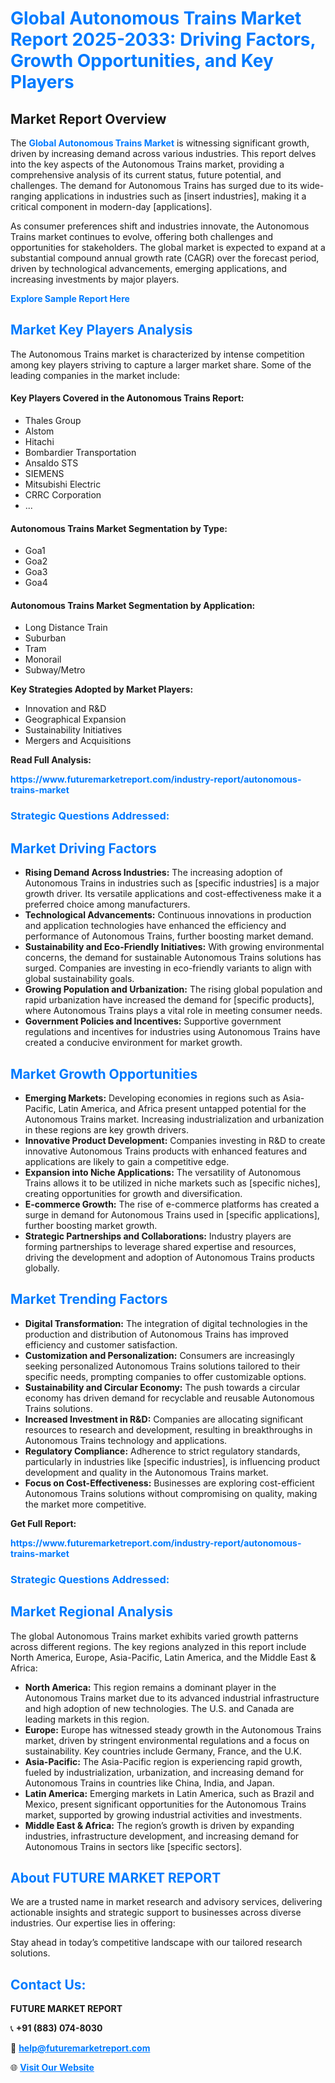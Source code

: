<h1 style="color: #007BFF;">Global Autonomous Trains Market Report 2025-2033: Driving Factors, Growth Opportunities, and Key Players</h1>

<section id="overview">
<h2>Market Report Overview</h2>
<p>The <a href="https://www.futuremarketreport.com/industry-report/autonomous-trains-market" style="color: #007BFF; text-decoration: none;"><strong>Global Autonomous Trains Market</strong></a> is witnessing significant growth, driven by increasing demand across various industries. This report delves into the key aspects of the Autonomous Trains market, providing a comprehensive analysis of its current status, future potential, and challenges. The demand for Autonomous Trains has surged due to its wide-ranging applications in industries such as [insert industries], making it a critical component in modern-day [applications].</p>
<p>As consumer preferences shift and industries innovate, the Autonomous Trains market continues to evolve, offering both challenges and opportunities for stakeholders. The global market is expected to expand at a substantial compound annual growth rate (CAGR) over the forecast period, driven by technological advancements, emerging applications, and increasing investments by major players.</p>
</section>

<section id="overview">
<p><a href="https://www.futuremarketreport.com/request-sample/reportId=91346" style="color: #007BFF; text-decoration: none;"><strong>Explore Sample Report Here</strong></a></p>
</section>

<section id="key-players">
<h2 style="color: #007BFF;">Market Key Players Analysis</h2>
<p>The Autonomous Trains market is characterized by intense competition among key players striving to capture a larger market share. Some of the leading companies in the market include:</p>
<h4>Key Players Covered in the Autonomous Trains Report:</h4>
<ul><li>Thales Group</li><li>Alstom</li><li>Hitachi</li><li>Bombardier Transportation</li><li>Ansaldo STS</li><li>SIEMENS</li><li>Mitsubishi Electric</li><li>CRRC Corporation</li><li>...</li></ul>
<h4>Autonomous Trains Market Segmentation by Type:</h4>
<ul><li>Goa1</li><li>Goa2</li><li>Goa3</li><li>Goa4</li></ul>

<h4>Autonomous Trains Market Segmentation by Application:</h4>
<ul><li>Long Distance Train</li><li>Suburban</li><li>Tram</li><li>Monorail</li><li>Subway/Metro</li></ul>
<p><strong>Key Strategies Adopted by Market Players:</strong></p>
<ul>
<li>Innovation and R&D</li>
<li>Geographical Expansion</li>
<li>Sustainability Initiatives</li>
<li>Mergers and Acquisitions</li>
</ul>
</section>

<section>
<p><strong>Read Full Analysis: </strong></p><a href="https://www.futuremarketreport.com/industry-report/autonomous-trains-market" style="color: #007BFF; text-decoration: none;"><strong>https://www.futuremarketreport.com/industry-report/autonomous-trains-market</strong></a>
<h3 style="color: #007BFF;">Strategic Questions Addressed:</h3>
</section>

<section id="driving-factors">
<h2 style="color: #007BFF;">Market Driving Factors</h2>
<ul>
<li><strong>Rising Demand Across Industries:</strong> The increasing adoption of Autonomous Trains in industries such as [specific industries] is a major growth driver. Its versatile applications and cost-effectiveness make it a preferred choice among manufacturers.</li>
<li><strong>Technological Advancements:</strong> Continuous innovations in production and application technologies have enhanced the efficiency and performance of Autonomous Trains, further boosting market demand.</li>
<li><strong>Sustainability and Eco-Friendly Initiatives:</strong> With growing environmental concerns, the demand for sustainable Autonomous Trains solutions has surged. Companies are investing in eco-friendly variants to align with global sustainability goals.</li>
<li><strong>Growing Population and Urbanization:</strong> The rising global population and rapid urbanization have increased the demand for [specific products], where Autonomous Trains plays a vital role in meeting consumer needs.</li>
<li><strong>Government Policies and Incentives:</strong> Supportive government regulations and incentives for industries using Autonomous Trains have created a conducive environment for market growth.</li>
</ul>
</section>

<section id="growth-opportunities">
<h2 style="color: #007BFF;">Market Growth Opportunities</h2>
<ul>
<li><strong>Emerging Markets:</strong> Developing economies in regions such as Asia-Pacific, Latin America, and Africa present untapped potential for the Autonomous Trains market. Increasing industrialization and urbanization in these regions are key growth drivers.</li>
<li><strong>Innovative Product Development:</strong> Companies investing in R&D to create innovative Autonomous Trains products with enhanced features and applications are likely to gain a competitive edge.</li>
<li><strong>Expansion into Niche Applications:</strong> The versatility of Autonomous Trains allows it to be utilized in niche markets such as [specific niches], creating opportunities for growth and diversification.</li>
<li><strong>E-commerce Growth:</strong> The rise of e-commerce platforms has created a surge in demand for Autonomous Trains used in [specific applications], further boosting market growth.</li>
<li><strong>Strategic Partnerships and Collaborations:</strong> Industry players are forming partnerships to leverage shared expertise and resources, driving the development and adoption of Autonomous Trains products globally.</li>
</ul>
</section>

<section id="trending-factors">
<h2 style="color: #007BFF;">Market Trending Factors</h2>
<ul>
<li><strong>Digital Transformation:</strong> The integration of digital technologies in the production and distribution of Autonomous Trains has improved efficiency and customer satisfaction.</li>
<li><strong>Customization and Personalization:</strong> Consumers are increasingly seeking personalized Autonomous Trains solutions tailored to their specific needs, prompting companies to offer customizable options.</li>
<li><strong>Sustainability and Circular Economy:</strong> The push towards a circular economy has driven demand for recyclable and reusable Autonomous Trains solutions.</li>
<li><strong>Increased Investment in R&D:</strong> Companies are allocating significant resources to research and development, resulting in breakthroughs in Autonomous Trains technology and applications.</li>
<li><strong>Regulatory Compliance:</strong> Adherence to strict regulatory standards, particularly in industries like [specific industries], is influencing product development and quality in the Autonomous Trains market.</li>
<li><strong>Focus on Cost-Effectiveness:</strong> Businesses are exploring cost-efficient Autonomous Trains solutions without compromising on quality, making the market more competitive.</li>
</ul>
</section>

<section>
<p><strong>Get Full Report: </strong></p><a href="https://www.futuremarketreport.com/industry-report/autonomous-trains-market" style="color: #007BFF; text-decoration: none;"><strong>https://www.futuremarketreport.com/industry-report/autonomous-trains-market</strong></a>
<h3 style="color: #007BFF;">Strategic Questions Addressed:</h3>
</section>


<section id="regional-analysis">
<h2 style="color: #007BFF;">Market Regional Analysis</h2>
<p>The global Autonomous Trains market exhibits varied growth patterns across different regions. The key regions analyzed in this report include North America, Europe, Asia-Pacific, Latin America, and the Middle East & Africa:</p>
<ul>
<li><strong>North America:</strong> This region remains a dominant player in the Autonomous Trains market due to its advanced industrial infrastructure and high adoption of new technologies. The U.S. and Canada are leading markets in this region.</li>
<li><strong>Europe:</strong> Europe has witnessed steady growth in the Autonomous Trains market, driven by stringent environmental regulations and a focus on sustainability. Key countries include Germany, France, and the U.K.</li>
<li><strong>Asia-Pacific:</strong> The Asia-Pacific region is experiencing rapid growth, fueled by industrialization, urbanization, and increasing demand for Autonomous Trains in countries like China, India, and Japan.</li>
<li><strong>Latin America:</strong> Emerging markets in Latin America, such as Brazil and Mexico, present significant opportunities for the Autonomous Trains market, supported by growing industrial activities and investments.</li>
<li><strong>Middle East & Africa:</strong> The region’s growth is driven by expanding industries, infrastructure development, and increasing demand for Autonomous Trains in sectors like [specific sectors].</li>
</ul>
</section>

<footer>
<h2 style="color: #007BFF;">About FUTURE MARKET REPORT</h2>
<p>We are a trusted name in market research and advisory services, delivering actionable insights and strategic support to businesses across diverse industries. Our expertise lies in offering:</p>

<p>Stay ahead in today’s competitive landscape with our tailored research solutions.</p>

<h2 style="color: #007BFF;">Contact Us:</h2>
<p><strong>FUTURE MARKET REPORT</strong></p>
<p>📞 <strong>+91 (883) 074-8030</strong></p>
<p>📧 <strong><a href="mailto:help@futuremarketreport.com" style="color: #007BFF;">help@futuremarketreport.com</a></strong></p>
<p>🌐 <strong><a href="https://www.futuremarketreport.com/" style="color: #007BFF;">Visit Our Website</a></strong></p>
</footer>